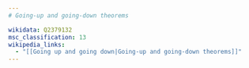 ```yaml
---
# Going-up and going-down theorems

wikidata: Q2379132
msc_classification: 13
wikipedia_links:
  - "[[Going up and going down|Going-up and going-down theorems]]"
---
```

